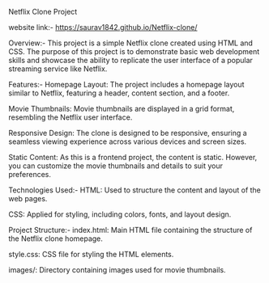 Netflix Clone Project

website link:- https://saurav1842.github.io/Netflix-clone/


Overview:-
This project is a simple Netflix clone created using HTML and CSS. The purpose of this project is to demonstrate basic web development skills and showcase the ability to replicate the user interface of a popular streaming service like Netflix.

Features:-
Homepage Layout: The project includes a homepage layout similar to Netflix, featuring a header, content section, and a footer.

Movie Thumbnails:  Movie thumbnails are displayed in a grid format, resembling the Netflix user interface.

Responsive Design: The clone is designed to be responsive, ensuring a seamless viewing experience across various devices and screen sizes.

Static Content: As this is a frontend project, the content is static. However, you can customize the movie thumbnails and details to suit your preferences.

Technologies Used:-
HTML: Used to structure the content and layout of the web pages.

CSS: Applied for styling, including colors, fonts, and layout design.

Project Structure:-
index.html: Main HTML file containing the structure of the Netflix clone homepage.

style.css: CSS file for styling the HTML elements.

images/: Directory containing images used for movie thumbnails.
